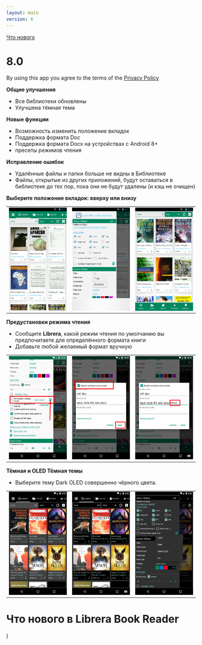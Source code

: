 ```yaml
---
layout: main
version: 6
---
```

[Что нового](/wiki/what-is-new/ru)

# 8.0

By using this app you agree to the terms of the [Privacy Policy](/wiki/PrivacyPolicy/)

**Общие улучшения**

* Все библиотеки обновлены
* Улучшена тёмная тема

**Новые функции**

* Возможность изменить положение вкладок
* Поддержка формата Doc
* Поддержка формата Docx на устройствах с Android 8+
* пресеты режимов чтения

**Исправление ошибок**

* Удалённые файлы и папки больше не видны в Библиотеке
* Файлы, открытые из других приложений, будут оставаться в библиотеке до тех пор, пока они не будут удалены (и кэш не очищен)

**Выберите положение вкладок: вверху или внизу**

||||
|-|-|-|
|![](2.png)|![](3.png)|![](1.png)|

**Предустановки режима чтения**

* Сообщите **Librera**, какой режим чтения по умолчанию вы предпочитаете для определённого формата книги
* Добавьте любой желаемый формат вручную

||||
|-|-|-|
|![](4.png)|![](5.png)|![](6.png)|


**Тёмная и OLED Тёмная темы**

* Выберите тему Dark OLED совершенно чёрного цвета.

||||
|-|-|-|
|![](9.png)|![](8.png)|![](7.png)|


# Что нового в Librera Book Reader


)
